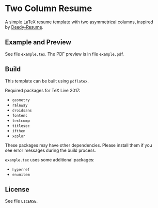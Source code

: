 # Two Column Resume
A simple LaTeX resume template with two asymmetrical columns, inspired by [Deedy-Resume](https://github.com/deedy/Deedy-Resume).

## Example and Preview
See file `example.tex`. The PDF preview is in file `example.pdf`.

## Build
This template can be built using `pdflatex`.

Required packages for TeX Live 2017:

* `geometry`
* `raleway`
* `droidsans`
* `fontenc`
* `textcomp`
* `titlesec`
* `ifthen`
* `xcolor`

These packages may have other dependencies. Please install them if you see error messages during the build process.

`example.tex` uses some additional packages:

* `hyperref`
* `enumitem`

## License
See file `LICENSE`.
